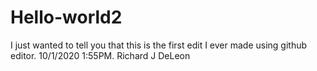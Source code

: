 # Hello-world2
I just wanted to tell you that this is the first edit I ever made using github editor. 10/1/2020 1:55PM. Richard J DeLeon
